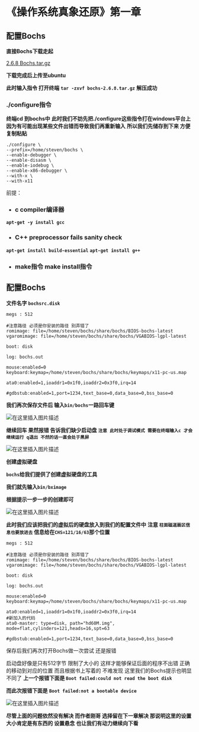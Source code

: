 # 《操作系统真象还原》第一章

## 配置Bochs

**直接Bochs下载走起**

[2.6.8 Bochs.tar.gz](https://sourceforge.net/projects/bochs/files/bochs/2.6.8/bochs-2.6.8.tar.gz/download)

**下载完成后上传至ubuntu**

**此时输入指令 打开终端**
**`tar -zxvf bochs-2.6.8.tar.gz`** **解压成功**

### ./configure指令

**终端cd 到bochs中**
**此时我们不妨先把./configure这些指令打在windows平台上
因为有可能出现某些文件出错而导致我们再重新输入**
**所以我们先储存到下来 方便复制粘贴**

```shell
./configure \
--prefix=/home/steven/bochs \
--enable-debugger \
--enable-disasm \
--enable-iodebug \
--enable-x86-debugger \
--with-x \
--with-x11
```

前提：

* ### c compiler编译器

**`apt-get -y install gcc`**

* ### C++ preprocessor fails sanity check

**`apt-get install build-essential`**
**`apt-get install g++`**

* ### make指令 make install指令



## 配置Bochs

**文件名字 `bochsrc.disk`**

```
megs : 512

#注意路径 必须是你安装的路径 别弄错了
romimage: file=/home/steven/bochs/share/bochs/BIOS-bochs-latest
vgaromimage: file=/home/steven/bochs/share/bochs/VGABIOS-lgpl-latest

boot: disk

log: bochs.out

mouse:enabled=0
keyboard:keymap=/home/steven/bochs/share/bochs/keymaps/x11-pc-us.map

ata0:enabled=1,ioaddr1=0x1f0,ioaddr2=0x3f0,irq=14

#gdbstub:enabled=1,port=1234,text_base=0,data_base=0,bss_base=0
```

**我们再次保存文件后
输入`bin/bochs`一路回车键**

![在这里插入图片描述](https://img-blog.csdnimg.cn/20210610122821916.png?x-oss-process=image/watermark,type_ZmFuZ3poZW5naGVpdGk,shadow_10,text_aHR0cHM6Ly9ibG9nLmNzZG4ubmV0L3FxXzM3NTAwNTE2,size_16,color_FFFFFF,t_70)

**继续回车 果然报错 告诉我们缺少启动盘**
**`注意 此时处于调试模式 需要在终端输入c 才会继续运行 q退出 不然的话一直会处于黑屏`**

![在这里插入图片描述](https://img-blog.csdnimg.cn/20210610124625950.png?x-oss-process=image/watermark,type_ZmFuZ3poZW5naGVpdGk,shadow_10,text_aHR0cHM6Ly9ibG9nLmNzZG4ubmV0L3FxXzM3NTAwNTE2,size_16,color_FFFFFF,t_70)



**创建虚拟硬盘**

**`bochs`给我们提供了创建虚拟硬盘的工具**

**我们就先输入`bin/bximage`**

**根据提示一步一步的创建即可**

![在这里插入图片描述](https://img-blog.csdnimg.cn/20210610130204453.png?x-oss-process=image/watermark,type_ZmFuZ3poZW5naGVpdGk,shadow_10,text_aHR0cHM6Ly9ibG9nLmNzZG4ubmV0L3FxXzM3NTAwNTE2,size_16,color_FFFFFF,t_70)

**此时我们应该把我们的虚拟后的硬盘放入到我们的配置文件中**
**注意 `柱面磁道扇区信息也要放进去`
信息给在`CHS=121/16/63`那个位置**

```
megs : 512

#注意路径 必须是你安装的路径 别弄错了
romimage: file=/home/steven/bochs/share/bochs/BIOS-bochs-latest
vgaromimage: file=/home/steven/bochs/share/bochs/VGABIOS-lgpl-latest

boot: disk

log: bochs.out

mouse:enabled=0
keyboard:keymap=/home/steven/bochs/share/bochs/keymaps/x11-pc-us.map

ata0:enabled=1,ioaddr1=0x1f0,ioaddr2=0x3f0,irq=14
#新加入的代码
ata0-master: type=disk, path="hd60M.img", mode=flat,cylinders=121,heads=16,spt=63

#gdbstub:enabled=1,port=1234,text_base=0,data_base=0,bss_base=0
```

保存后我们再次打开Bochs做一次尝试
还是报错

启动盘好像是只有512字节
限制了大小的 这样才能够保证后面的程序不出错 正确的移动到对应的位置
而且根据书上写着的 不难发现
这里我们的Bochs提示也明显不同了
**上一个报错下面是
`Boot failed:could not read the boot disk`**

**而此次报错下面是**
**`Boot failed:not a bootable device`**

![在这里插入图片描述](https://img-blog.csdnimg.cn/20210610131114634.png?x-oss-process=image/watermark,type_ZmFuZ3poZW5naGVpdGk,shadow_10,text_aHR0cHM6Ly9ibG9nLmNzZG4ubmV0L3FxXzM3NTAwNTE2,size_16,color_FFFFFF,t_70)



**尽管上面的问题依然没有解决
而作者刚哥 选择留在下一章解决 那说明这里的设置大小肯定是有东西的
设置悬念 也让我们有动力继续向下看**

